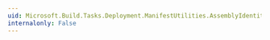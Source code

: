 ```yaml
---
uid: Microsoft.Build.Tasks.Deployment.ManifestUtilities.AssemblyIdentity.FromNativeAssembly(System.String)
internalonly: False
---
```

